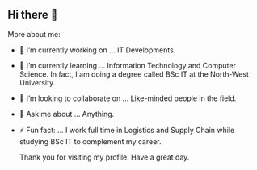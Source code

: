 ## Hi there 👋

More about me:

- 🔭 I’m currently working on ... IT Developments.
- 🌱 I’m currently learning ... Information Technology and Computer Science. In fact, I am doing a degree called BSc IT at the North-West University.
- 👯 I’m looking to collaborate on ... Like-minded people in the field.
- 💬 Ask me about ... Anything.
- ⚡ Fun fact: ... I work full time in Logistics and Supply Chain while studying BSc IT to complement my career. 

  Thank you for visiting my profile. Have a great day.
